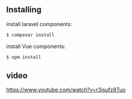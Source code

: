 

## Installing

install laravel components:

```bash
$ composer install 
```



install Vue components:

```bash
$ npm install 
```


## video

https://www.youtube.com/watch?v=r3jsufz8Tuo



